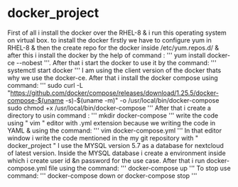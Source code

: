 # docker_project
First of all i install the docker over the RHEL-8 & i run this operating system on virtual box.
to install the docker firstly we have to configure yum in RHEL-8 & then the create repo for the docker inside /etc/yum.repos.d/ & after this i install the docker by the help of command :
'''
yum install docker-ce --nobest 
'''.
After that i start the docker to use it by the command:
'''
systemctl start docker 
'''
I am using the client version of the docker thats why we use the docker-ce.
After that i install the docker compose using command:
'''
sudo curl -L "https://github.com/docker/compose/releases/download/1.25.5/docker-compose-$(uname -s)-$(uname -m)" -o /usr/local/bin/docker-compose
sudo chmod +x /usr/local/bin/docker-compose
'''
After that i create a directory to  usin command :
'''
mkdir docker-compose
'''
write the code using " vim " editor with .yml extension because we writing the code in YAML & using the command:
'''
vim  docker-compose.yml
'''
In that editor window i write the code mentioned in the my git repository with " docker_project "
I use the MYSQL version 5.7 as a database for nextcloud of latest version.
Inside the MYSQL database i create a environment inside which i create user id &n password for the use case.
After that i run docker-compose.yml file using the command:
'''
docker-compose up
'''
To stop use command:
'''
docker-compose down
or 
docker-compose stop
'''

